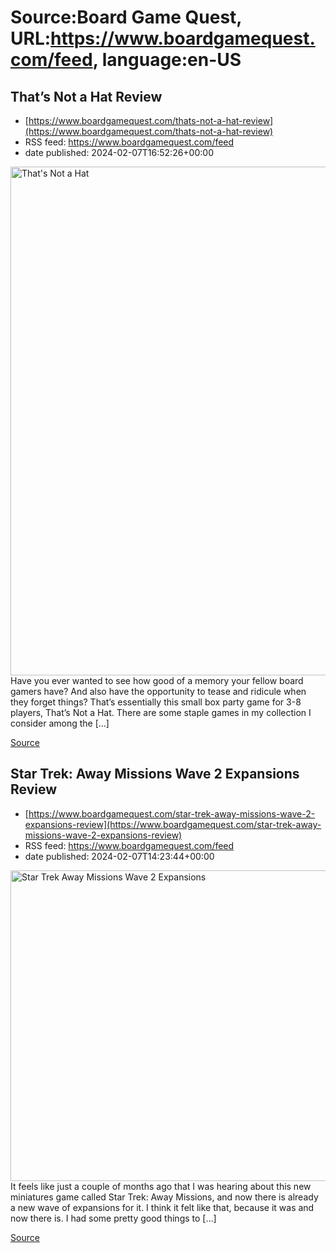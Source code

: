 # Source:Board Game Quest, URL:https://www.boardgamequest.com/feed, language:en-US

## That’s Not a Hat Review
 - [https://www.boardgamequest.com/thats-not-a-hat-review](https://www.boardgamequest.com/thats-not-a-hat-review)
 - RSS feed: https://www.boardgamequest.com/feed
 - date published: 2024-02-07T16:52:26+00:00

<img alt="That&#039;s Not a Hat" class="webfeedsFeaturedVisual not-transparent wp-post-image" height="814" src="https://www.boardgamequest.com/wp-content/uploads/2024/01/Thats-Not-a-Hat-805x1024.webp" width="640" />Have you ever wanted to see how good of a memory your fellow board gamers have? And also have the opportunity to tease and ridicule when they forget things? That’s essentially this small box party game for 3-8 players, That’s Not a Hat. There are some staple games in my collection I consider among the [&#8230;]
<p><a href="https://www.boardgamequest.com/thats-not-a-hat-review/" rel="nofollow">Source</a></p>

## Star Trek: Away Missions Wave 2 Expansions Review
 - [https://www.boardgamequest.com/star-trek-away-missions-wave-2-expansions-review](https://www.boardgamequest.com/star-trek-away-missions-wave-2-expansions-review)
 - RSS feed: https://www.boardgamequest.com/feed
 - date published: 2024-02-07T14:23:44+00:00

<img alt="Star Trek Away Missions Wave 2 Expansions" class="webfeedsFeaturedVisual not-transparent wp-post-image" height="497" src="https://www.boardgamequest.com/wp-content/uploads/2024/01/Star-Trek-Away-Missions-Wave-Two-Expansion-jpg.webp" width="640" />It feels like just a couple of months ago that I was hearing about this new miniatures game called Star Trek: Away Missions, and now there is already a new wave of expansions for it. I think it felt like that, because it was and now there is. I had some pretty good things to [&#8230;]
<p><a href="https://www.boardgamequest.com/star-trek-away-missions-wave-2-expansions-review/" rel="nofollow">Source</a></p>


